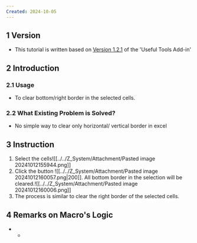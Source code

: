 ```yaml
---
Created: 2024-10-05
---
```

## 1	Version
- This tutorial is written based on <u>Version 1.2.1</u> of the 'Useful Tools Add-in'
## 2	Introduction
### 2.1	Usage
- To clear bottom/right border in the selected cells. 
### 2.2	What Existing Problem is Solved?
- No simple way to clear only horizontal/ vertical border in excel

## 3	Instruction
1. Select the cells![[../../Z_System/Attachment/Pasted image 20241012155944.png]]
2. Click the button ![[../../Z_System/Attachment/Pasted image 20241012160057.png|200]]. All bottom border in the selection will be cleared.![[../../Z_System/Attachment/Pasted image 20241012160006.png]]
3. The process is similar to clear the right border of the selected cells.

## 4	Remarks on Macro's Logic
- -